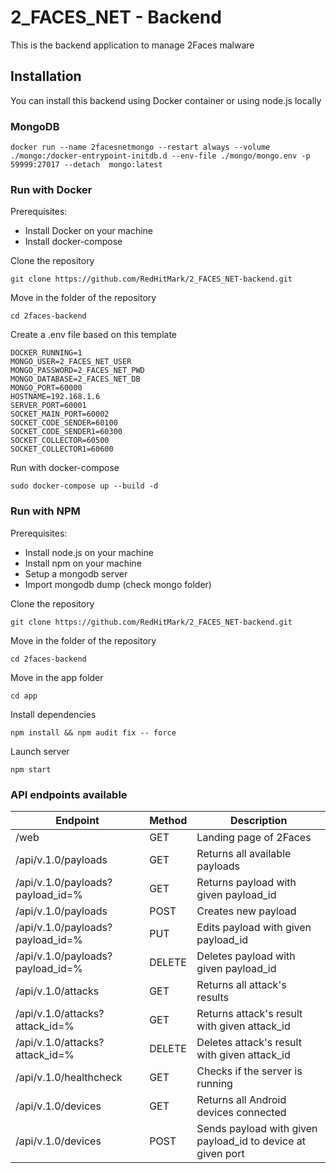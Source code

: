 # 2_FACES_NET - Backend
This is the backend application to manage 2Faces malware

## Installation
You can install this backend using Docker container or using node.js locally

### MongoDB
```
docker run --name 2facesnetmongo --restart always --volume ./mongo:/docker-entrypoint-initdb.d --env-file ./mongo/mongo.env -p 59999:27017 --detach  mongo:latest
```

### Run with Docker
Prerequisites:
* Install Docker on your machine
* Install docker-compose

Clone the repository
```
git clone https://github.com/RedHitMark/2_FACES_NET-backend.git
```
Move in the folder of the repository
```
cd 2faces-backend
```
Create a .env file based on this template
```
DOCKER_RUNNING=1
MONGO_USER=2_FACES_NET_USER
MONGO_PASSWORD=2_FACES_NET_PWD
MONGO_DATABASE=2_FACES_NET_DB
MONGO_PORT=60000
HOSTNAME=192.168.1.6
SERVER_PORT=60001
SOCKET_MAIN_PORT=60002
SOCKET_CODE_SENDER=60100
SOCKET_CODE_SENDER1=60300
SOCKET_COLLECTOR=60500
SOCKET_COLLECTOR1=60600
```
Run with docker-compose
```
sudo docker-compose up --build -d
```

### Run with NPM
Prerequisites:
* Install node.js on your machine
* Install npm on your machine
* Setup a mongodb server
* Import mongodb dump (check mongo folder)

Clone the repository
```
git clone https://github.com/RedHitMark/2_FACES_NET-backend.git
```
Move in the folder of the repository
```
cd 2faces-backend
```
Move in the app folder
```
cd app
```
Install dependencies
```
npm install && npm audit fix -- force
```
Launch server
```
npm start
```

### API endpoints available
Endpoint | Method | Description
------------ | ------------ | -------------
/web | GET | Landing page of 2Faces
/api/v.1.0/payloads | GET| Returns all available payloads
/api/v.1.0/payloads?payload_id=% | GET| Returns payload with given payload_id
/api/v.1.0/payloads | POST | Creates new payload 
/api/v.1.0/payloads?payload_id=% | PUT | Edits payload with given payload_id
/api/v.1.0/payloads?payload_id=% | DELETE | Deletes payload with given payload_id
/api/v.1.0/attacks | GET | Returns all attack's results
/api/v.1.0/attacks?attack_id=% | GET | Returns attack's result with given attack_id
/api/v.1.0/attacks?attack_id=% | DELETE | Deletes attack's result with given attack_id
/api/v.1.0/healthcheck | GET | Checks if the server is running
/api/v.1.0/devices | GET | Returns all Android devices connected
/api/v.1.0/devices | POST | Sends payload with given payload_id to device at given port 

